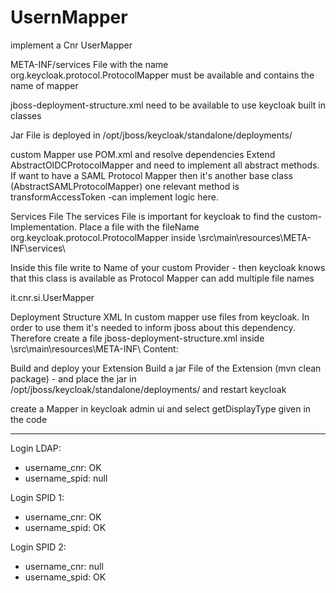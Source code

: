 # UsernMapper

implement a Cnr UserMapper 

META-INF/services File with the name org.keycloak.protocol.ProtocolMapper must be available and contains the name of mapper

jboss-deployment-structure.xml need to be available to use keycloak built in classes

Jar File is deployed in /opt/jboss/keycloak/standalone/deployments/

custom Mapper
use POM.xml and resolve dependencies
Extend AbstractOIDCProtocolMapper and need to implement all abstract methods. If want to have a SAML Protocol Mapper then it's another base class (AbstractSAMLProtocolMapper)
one relevant method is transformAccessToken -can implement logic here.

Services File
The services File is important for keycloak to find the custom-Implementation.
Place a file with the fileName org.keycloak.protocol.ProtocolMapper inside \src\main\resources\META-INF\services\

Inside this file write to Name of your custom Provider - then keycloak knows that this class is available as Protocol Mapper
can add multiple file names

it.cnr.si.UserMapper

Deployment Structure XML
In custom mapper use files from keycloak. In order to use them it's needed to inform jboss about this dependency. Therefore create a file jboss-deployment-structure.xml inside \src\main\resources\META-INF\ Content:

Build and deploy your Extension
Build a jar File of the Extension (mvn clean package) - and place the jar in /opt/jboss/keycloak/standalone/deployments/ and restart keycloak

create a Mapper in keycloak admin ui and select getDisplayType given in the code

---

Login LDAP:
- username_cnr: OK
- username_spid: null

Login SPID 1:
- username_cnr: OK
- username_spid: OK

Login SPID 2:
- username_cnr: null
- username_spid: OK